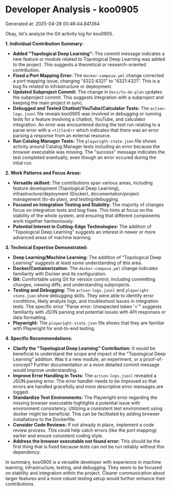 # Developer Analysis - koo0905
Generated at: 2025-04-28 00:46:44.841364

Okay, let's analyze the Git activity log for koo0905.

**1. Individual Contribution Summary:**

*   **Added "Topological Deep Learning":** The commit message indicates a new feature or module related to Topological Deep Learning was added to the project. This suggests a theoretical or research-oriented contribution.
*   **Fixed a Port Mapping Error:**  The `docker-compose.yml` change corrected a port mapping issue, changing "4322:4321" to "4321:4321".  This is a bug fix related to infrastructure or deployment.
*   **Updated Subproject Commit:** The change in `Docs/to-do-plan` updates the subproject commit.  This suggests integration with a subproject and keeping the main project in sync.
*   **Debugged and Tested Chatbot/YouTube/Calculator Tests:** The `action-logs.jsonl` file reveals koo0905 was involved in debugging or running tests for a feature involving a chatbot, YouTube, and calculator integration. An error was encountered during the test run relating to a parse error with a `<title>Err` which indicates that there was an error parsing a response from an external resource.
*   **Ran Catalog Manager Tests:** The `playwright-state.json` file shows activity around Catalog Manager tests including an error because the browser executable was missing. The "success" message indicates the test completed eventually, even though an error occured during the intial run.

**2. Work Patterns and Focus Areas:**

*   **Versatile skillset:** The contributions span various areas, including feature development (Topological Deep Learning), infrastructure/deployment (Docker), documentation/project management (to-do plan), and testing/debugging.
*   **Focused on Integration Testing and Stability:** The majority of changes focus on integration tests and bug fixes. This hints at focus on the stability of the whole system, and ensuring that different components work together harmoniously.
*   **Potential Interest in Cutting-Edge Technologies:** The addition of "Topological Deep Learning" suggests an interest in newer or more advanced areas of machine learning.

**3. Technical Expertise Demonstrated:**

*   **Deep Learning/Machine Learning:**  The addition of "Topological Deep Learning" suggests at least some understanding of this area.
*   **Docker/Containerization:**  The `docker-compose.yml` change indicates familiarity with Docker and its configuration.
*   **Git:** Comfortable using Git for version control, including committing changes, viewing diffs, and understanding subprojects.
*   **Testing and Debugging:**  The `action-logs.jsonl` and `playwright-state.json` show debugging skills. They were able to identify error conditions, likely analyze logs, and troubleshoot issues in integration tests. The specific error "Parse error: Unexpected token '<'" suggests familiarity with JSON parsing and potential issues with API responses or data formatting.
*   **Playwright:** The `playwright-state.json` file shows that they are familiar with Playwright for end-to-end testing.

**4. Specific Recommendations:**

*   **Clarify the "Topological Deep Learning" Contribution:**  It would be beneficial to understand the scope and impact of the "Topological Deep Learning" addition. Was it a new module, an experiment, or a proof-of-concept? Further documentation or a more detailed commit message would improve understanding.
*   **Improve Error Handling in Tests:**  The `action-logs.jsonl` revealed a JSON parsing error. The error handler needs to be improved so that errors are handled gracefully and more descriptive error messages are logged.
*   **Standardize Test Environments:** The Playwright error regarding the missing browser executable highlights a potential issue with environment consistency. Utilizing a consistent test environment using docker might be beneficial. This can be facilitated by adding browser installations to the Dockerfile.
*   **Consider Code Reviews:**  If not already in place, implement a code review process. This could help catch errors (like the port mapping) earlier and ensure consistent coding style.
*   **Address the browser executable not found error:** This should be the first thing that is fixed because tests can not be run reliably without this dependency.

In summary, koo0905 is a versatile developer with experience in machine learning, infrastructure, testing, and debugging. They seem to be focused on stability and integration within the project. Clearer communication about larger features and a more robust testing setup would further enhance their contributions.
